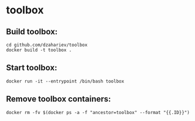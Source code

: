 # toolbox

## Build toolbox:

```
cd github.com/dzahariev/toolbox
docker build -t toolbox .
```

## Start toolbox:

```
docker run -it --entrypoint /bin/bash toolbox
```

## Remove toolbox containers:

```
docker rm -fv $(docker ps -a -f "ancestor=toolbox" --format "{{.ID}}")
```

